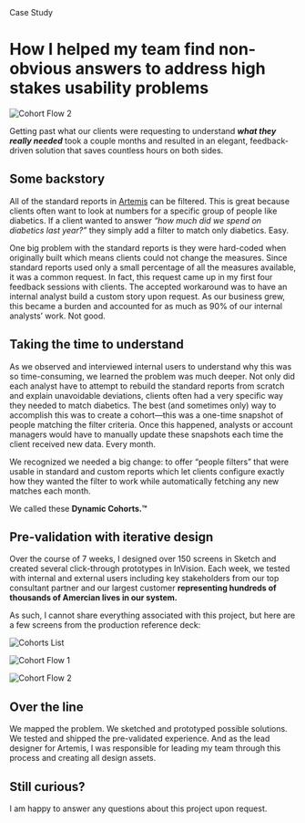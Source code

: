 <div class="Smallcaps">Case Study</div>

# How I helped my team find non-obvious answers to address high stakes usability problems

![Cohort Flow 2](https://res.cloudinary.com/dlb7hetnl/image/upload/v1601334073/DC-E2E-Flow-1-5_gcbs15.png)

<p class="Lede">Getting past what our clients were requesting to understand <strong><em>what they really needed</em></strong> took a couple months and resulted in an elegant, feedback-driven solution that saves countless hours on both sides.<p>

## Some backstory

All of the standard reports in [Artemis](https://www.artemishealth.com/solutions/for-employers) can be filtered. This is great because clients often want to look at numbers for a specific group of people like diabetics. If a client wanted to answer _“how much did we spend on diabetics last year?”_ they simply add a filter to match only diabetics. Easy.

One big problem with the standard reports is they were hard-coded when originally built which means clients could not change the measures. Since standard reports used only a small percentage of all the measures available, it was a common request. In fact, this request came up in my first four feedback sessions with clients. The accepted workaround was to have an internal analyst build a custom story upon request. As our business grew, this became a burden and accounted for as much as 90% of our internal analysts’ work. Not good.

## Taking the time to understand

As we observed and interviewed internal users to understand why this was so time-consuming, we learned the problem was much deeper. Not only did each analyst have to attempt to rebuild the standard reports from scratch and explain unavoidable deviations, clients often had a very specific way they needed to match diabetics. The best (and sometimes only) way to accomplish this was to create a cohort—this was a one-time snapshot of people matching the filter criteria. Once this happened, analysts or account managers would have to manually update these snapshots each time the client received new data. Every month.

We recognized we needed a big change: to offer “people filters” that were usable in standard and custom reports which let clients configure exactly how they wanted the filter to work while automatically fetching any new matches each month.

We called these **Dynamic Cohorts.™**

## Pre-validation with iterative design

Over the course of 7 weeks, I designed over 150 screens in Sketch and created several click-through prototypes in InVision. Each week, we tested with internal and external users including key stakeholders from our top consultant partner and our largest customer **representing hundreds of thousands of Amercian lives in our system.**

As such, I cannot share everything associated with this project, but here are a few screens from the production reference deck:

![Cohorts List](https://res.cloudinary.com/dlb7hetnl/image/upload/v1601334074/Cohorts-App-HCCs_qpu5c0.png)

![Cohort Flow 1](https://res.cloudinary.com/dlb7hetnl/image/upload/v1601334074/DC-E2E-Flow-1-2_ecr3fw.png)

![Cohort Flow 2](https://res.cloudinary.com/dlb7hetnl/image/upload/v1601334073/DC-E2E-Flow-1-5_gcbs15.png)

## Over the line

We mapped the problem. We sketched and prototyped possible solutions. We tested and shipped the pre-validated experience. And as the lead designer for Artemis, I was responsible for leading my team through this process and creating all design assets.

## Still curious?

I am happy to answer any questions about this project upon request.